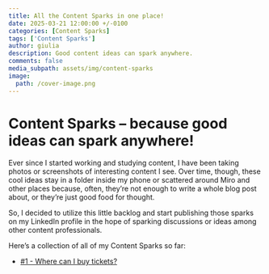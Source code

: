 ```yaml
---
title: All the Content Sparks in one place!
date: 2025-03-21 12:00:00 +/-0100
categories: [Content Sparks]
tags: ['Content Sparks']     
author: giulia
description: Good content ideas can spark anywhere.
comments: false
media_subpath: assets/img/content-sparks
image:
  path: /cover-image.png
---
```


# Content Sparks – because good ideas can spark anywhere\!

Ever since I started working and studying content, I have been taking photos or screenshots of interesting content I see. Over time, though, these cool ideas stay in a folder inside my phone or scattered around Miro and other places because, often, they’re not enough to write a whole blog post about, or they’re just good food for thought. 

So, I decided to utilize this little backlog and start publishing those sparks on my LinkedIn profile in the hope of sparking discussions or ideas among other content professionals. 

Here’s a collection of all of my Content Sparks so far: 

* [\#1 \- Where can I buy tickets?](https://www.linkedin.com/posts/giulia-dp_contentstrategy-contentsparks-ux-activity-7308783830352453632-yYKU?utm_source=share&utm_medium=member_desktop&rcm=ACoAAB_AXb0BtHnNDqwcC3zMKvvKhy8toZA8IrA)